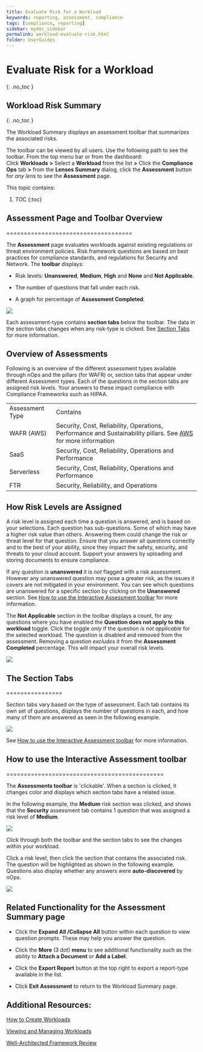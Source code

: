 ```yaml
---
title: Evaluate Risk for a Workload
keywords: reporting, assessment, compliance
tags: [compliance, reporting]
sidebar: mydoc_sidebar
permalink: workload-evaluate-risk.html
folder: UserGuides
---
```


# Evaluate Risk for a Workload
{: .no_toc }

## Workload Risk Summary ##
{: .no_toc }

The Workload Summary displays an assessment toolbar that summarizes the associated risks.

The toolbar can be viewed by all users. Use the following path to see the toolbar. From the top menu bar or from the dashboard:  
Click **Workloads** **>** Select a **Workload** from the list **>** Click the **Compliance Ops** tab **>** from the **Lenses Summary** dialog, click the **Assessment** button for _any lens_ to see the **Assessment** page.

This topic contains:

1. TOC
{:toc}


## Assessment Page and Toolbar Overview ##
====================================

The **Assessment** page evaluates workloads against existing regulations or threat environment policies. Risk framework questions are based on best practices for compliance standards, and regulations for Security and Network. The **toolbar** displays:

* Risk levels: **Unanswered**, **Medium**, **High** and **None** and **Not Applicable**.
    
* The number of questions that fall under each risk.
    
* A graph for percentage of **Assessment Completed**.
    

[![](https://downloads.intercomcdn.com/i/o/498901322/43cd34f370fe0d58e9771a49/image.png)](https://downloads.intercomcdn.com/i/o/498901322/43cd34f370fe0d58e9771a49/image.png)

Each assessment-type contains **section tabs** below the toolbar. The data in the section tabs changes when any risk-type is clicked. See [Section Tabs](#h_d3a7389b98) for more information.

Overview of Assessments
-----------------------

Following is an overview of the different assessment types available through nOps and the pillars (for WAFR) or, section tabs that appear under different Assessment types. Each of the questions in the section tabs are assigned risk levels. Your answers to these impact compliance with Compliance Frameworks such as HIPAA.

|     |     |
| --- | --- |
| Assessment Type | Contains |
| WAFR (AWS) | Security, Cost, Reliability, Operations, Performance and Sustainability pillars. See [AWS](https://docs.aws.amazon.com/wellarchitected/latest/framework/the-pillars-of-the-framework.html) for more information |
| SaaS | Security, Cost, Reliability, Operations and Performance |
| Serverless | Security, Cost, Reliability, Operations and Performance |
| FTR | Security, Reliability, and Operations |

How Risk Levels are Assigned
----------------------------

A risk level is assigned each time a question is answered, and is based on your selections. Each question has sub-questions. Some of which may have a higher risk value than others. Answering them could change the risk or threat level for that question. Ensure that you answer all questions correctly and to the best of your ability, since they impact the safety, security, and threats to your cloud account. Support your answers by uploading and storing documents to ensure compliance.

If any question is **unanswered** it is _not_ flagged with a risk assessment. However any unanswered question may pose a greater risk, as the issues it covers are not mitigated in your environment. You can see which questions are unanswered for a specific section by clicking on the **Unanswered** section. See [How to use the Interactive Assessment toolbar](#h_d97871ba8c) for more information.

The **Not Applicable** section in the toolbar displays a count, for any questions where you have enabled the **Question does not apply to this workload** toggle. Click the toggle _only_ if the question _is not applicable_ for the selected workload. The question is disabled and removed from the assessment. Removing a question _excludes_ it from the **Assessment Completed** percentage. This will impact your overall risk levels.

[![](https://downloads.intercomcdn.com/i/o/499509292/8d2d5c08b63610179d2f8447/image.png)](https://downloads.intercomcdn.com/i/o/499509292/8d2d5c08b63610179d2f8447/image.png)

## The Section Tabs ##
================

Section tabs vary based on the type of assessment. Each tab contains its own set of questions, displays the number of questions in each, and how many of them are answered as seen in the following example.

[![](https://downloads.intercomcdn.com/i/o/498900705/1a537efc42d931ad65116de8/image.png)](https://downloads.intercomcdn.com/i/o/498900705/1a537efc42d931ad65116de8/image.png)

See [How to use the Interactive Assessment toolbar](#h_d97871ba8c) for more information.

## How to use the Interactive Assessment toolbar ##
=============================================

The **Assessments toolbar** is 'clickable'. When a section is clicked, it changes color and displays which section tabs have a related issue.

In the following example, the **Medium** risk section was clicked, and shows that the **Security** assessment tab contains 1 question that was assigned a risk level of **Medium**.  

[![](https://downloads.intercomcdn.com/i/o/498922353/1d52603a26c09279b3078803/image.png)](https://downloads.intercomcdn.com/i/o/498922353/1d52603a26c09279b3078803/image.png)

Click through both the toolbar and the section tabs to see the changes within your workload.

Click a risk level, then click the section that contains the associated risk. The question will be highlighted as shown in the following example. Questions also display whether any answers were **auto-discovered** by nOps.

[![](https://downloads.intercomcdn.com/i/o/498926797/250a4165c8d72de08568f037/image.png)](https://downloads.intercomcdn.com/i/o/498926797/250a4165c8d72de08568f037/image.png)

Related Functionality for the Assessment Summary page
-----------------------------------------------------

* Click the **Expand All /Collapse All** button within each question to view question prompts. These may help you answer the question.
    
* Click the **More** (3 dot) **menu** to see additional functionality such as the ability to **Attach a Document** or **Add a Label**.
    
* Click the **Export Report** button at the top right to export a report-type available in the list.
    
* Click **Exit Assessment** to return to the Workload Summary page.
    

Additional Resources:
---------------

[How to Create Workloads](../create-workloads)

[Viewing and Managing Workloads](../viewing-and-managing-workloads)

[Well-Architected Framework Review](../well-architected-framework-review)